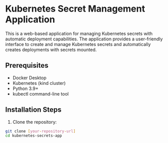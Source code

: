 # Kubernetes Secret Management Application

This is a web-based application for managing Kubernetes secrets with automatic deployment capabilities. The application provides a user-friendly interface to create and manage Kubernetes secrets and automatically creates deployments with secrets mounted.

## Prerequisites

- Docker Desktop
- Kubernetes (kind cluster) 
- Python 3.9+
- kubectl command-line tool

## Installation Steps

1. Clone the repository:
```bash
git clone [your-repository-url]
cd kubernetes-secrets-app